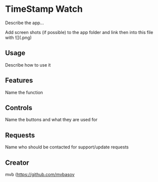 # TimeStamp Watch

Describe the app...

Add screen shots (if possible) to the app folder and link then into this file with ![](<name>.png)

## Usage

Describe how to use it

## Features

Name the function

## Controls

Name the buttons and what they are used for

## Requests

Name who should be contacted for support/update requests

## Creator

mvb (https://github.com/mvbasov
